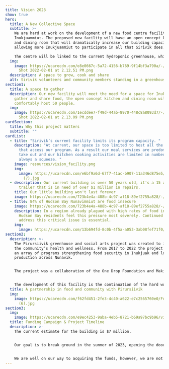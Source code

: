 ```yaml
---
title: Vision 2023
show: true
hero:
  title: A New Collective Space
  subtitle: >-
    We are hard at work on the development of a new food centre facility for
    Inukjuammiut. The proposed new facility will have an open concept kitchen
    and dining room that will dramatically increase our building capacity,
    allowing more Inukjuammiut to participate in all that Sirivik does. 

    The centre will be linked to the current hydroponic greenhouse, while also establishing a new year round soil based greenhouse for community members to grow their own food. From seed to plate all under one roof!
  img:
    image: https://ucarecdn.com/e8e0667c-5a72-4156-b769-9f14bf3a790a/-/crop/2286x1210/8,23/-/preview/Screen
      Shot 2022-02-01 at 2.12.51 PM.png
  description: A space to grow, cook and share
  alt: Sirivik volunteers and community members standing in a greenhouse
section1:
  title: A space to gather
  description: Our new facility will meet the need for a space for Inukjuamiut to
    gather and share food, the open concept kitchen and dining room will
    comfortably host 50 people.
  img:
    image: https://ucarecdn.com/1ecddee7-f49d-44ab-8970-448c8a8093d7/-/crop/2312x1213/0,113/-/preview/Screen
      Shot 2022-02-01 at 2.13.09 PM.png
cardSection:
  title: Why this project matters
  subtitle: ""
cardList:
  - title: "Sirivik’s current facility limits its program capacity. "
    description: "At current, our space is too limited to host all the individuals
      that access our program. As a result our meal services are predominately
      take out and our kitchen cooking activities are limited in numbers and are
      always a squeeze. "
    image: resources/vision_facility.png
    img:
      image: https://ucarecdn.com/e6bf9a6d-67f7-41ac-b907-11a346d875e5/FullSizeRender
        (7).jpg
  - description: Our current building is over 50 years old, it's a 15 x 60 foot
      trailer that is in need of over $1 million in repairs.
    title: Our little building won't last forever
    image: https://ucarecdn.com/723b4e4a-488b-4c97-af18-89ef2755a828/-/resize/400x300/about_staff_placeholder.jpg
  - title: 84% of Hudson Bay Nunavimmiut are food insecure
    image: https://ucarecdn.com/723b4e4a-488b-4c97-af18-89ef2755a828/-/resize/400x300/about_staff_placeholder.jpg
    description: In a region already plagued with high rates of food insecurity,
      Hudson Bay residents feel this pressure most severely. Continued action to
      address this critical issue is essential.
    img:
      image: https://ucarecdn.com/13b694fd-8c0b-4f5a-a053-3ab08fef71f0/DFF22EFC-8285-4EAB-8D3F-D115CD227219_1_201_a.jpeg
section2:
  description: >-
    The Pirursiivik greenhouse and social arts project was created to improve
    the community’s health and wellness. From 2017 to 2022 the project worked on
    an array of programs strengthening food security in Inukjuak and local food
    production across Nunavik. 


    The project was a collaboration of the One Drop Foundation and Makivik Corporation. 


    The development of this facility is the continuation of the hard work done by the Pirursiivik project team to establish a local growing facility in Inukjuak.
  title: A partnership in food and community with Pirursiivik
  img:
    image: https://ucarecdn.com/f62fd451-2fe3-4c40-a622-e7c2565760e0/FullSizeRender
      (6).jpg
section3:
  img:
    image: https://ucarecdn.com/e9ec4253-9aba-4eb5-8721-b69a97bc9b96/vision_container.png
  title: Funding Campaign & Project Timeline
  description: >-
    The current estimate for the building is $7 million. 


    Our goal is to break ground in the summer of 2023, opening the doors to the new facility in the spring of 2024. 


    We are well on our way to acquiring the funds, however, we are not there just yet. If you are interested in supporting the project, you have questions, comments or concerns do not hesitate to reach out to our team.
---
```

